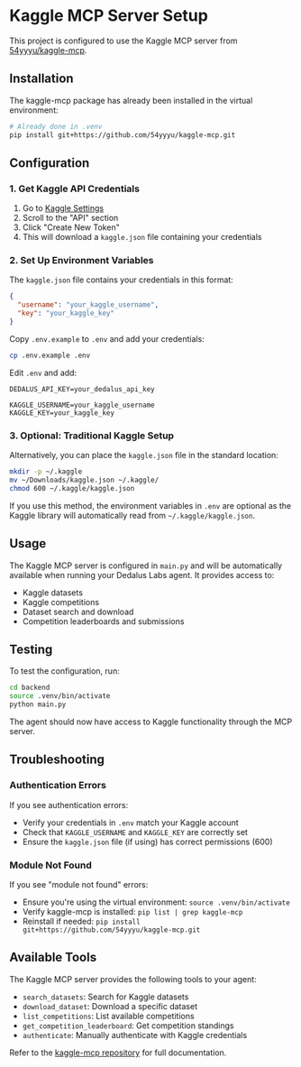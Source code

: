 # Kaggle MCP Server Setup

This project is configured to use the Kaggle MCP server from [54yyyu/kaggle-mcp](https://github.com/54yyyu/kaggle-mcp).

## Installation

The kaggle-mcp package has already been installed in the virtual environment:

```bash
# Already done in .venv
pip install git+https://github.com/54yyyu/kaggle-mcp.git
```

## Configuration

### 1. Get Kaggle API Credentials

1. Go to [Kaggle Settings](https://www.kaggle.com/settings)
2. Scroll to the "API" section
3. Click "Create New Token"
4. This will download a `kaggle.json` file containing your credentials

### 2. Set Up Environment Variables

The `kaggle.json` file contains your credentials in this format:

```json
{
  "username": "your_kaggle_username",
  "key": "your_kaggle_key"
}
```

Copy `.env.example` to `.env` and add your credentials:

```bash
cp .env.example .env
```

Edit `.env` and add:

```
DEDALUS_API_KEY=your_dedalus_api_key

KAGGLE_USERNAME=your_kaggle_username
KAGGLE_KEY=your_kaggle_key
```

### 3. Optional: Traditional Kaggle Setup

Alternatively, you can place the `kaggle.json` file in the standard location:

```bash
mkdir -p ~/.kaggle
mv ~/Downloads/kaggle.json ~/.kaggle/
chmod 600 ~/.kaggle/kaggle.json
```

If you use this method, the environment variables in `.env` are optional as the Kaggle library will automatically read from `~/.kaggle/kaggle.json`.

## Usage

The Kaggle MCP server is configured in `main.py` and will be automatically available when running your Dedalus Labs agent. It provides access to:

- Kaggle datasets
- Kaggle competitions
- Dataset search and download
- Competition leaderboards and submissions

## Testing

To test the configuration, run:

```bash
cd backend
source .venv/bin/activate
python main.py
```

The agent should now have access to Kaggle functionality through the MCP server.

## Troubleshooting

### Authentication Errors

If you see authentication errors:
- Verify your credentials in `.env` match your Kaggle account
- Check that `KAGGLE_USERNAME` and `KAGGLE_KEY` are correctly set
- Ensure the `kaggle.json` file (if using) has correct permissions (600)

### Module Not Found

If you see "module not found" errors:
- Ensure you're using the virtual environment: `source .venv/bin/activate`
- Verify kaggle-mcp is installed: `pip list | grep kaggle-mcp`
- Reinstall if needed: `pip install git+https://github.com/54yyyu/kaggle-mcp.git`

## Available Tools

The Kaggle MCP server provides the following tools to your agent:

- `search_datasets`: Search for Kaggle datasets
- `download_dataset`: Download a specific dataset
- `list_competitions`: List available competitions
- `get_competition_leaderboard`: Get competition standings
- `authenticate`: Manually authenticate with Kaggle credentials

Refer to the [kaggle-mcp repository](https://github.com/54yyyu/kaggle-mcp) for full documentation.

